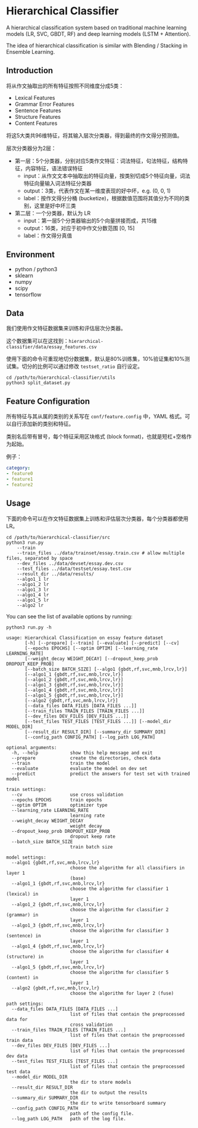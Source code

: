 # Hierarchical Classifier

A hierarchical classification system based on traditional machine learning models (LR, SVC, GBDT, RF) and deep learning models (LSTM + Attention).

The idea of hierarchical classification is similar with Blending / Stacking in Ensemble Learning.

## Introduction

将从作文抽取出的所有特征按照不同维度分成5类：

- Lexical Features
- Grammar Error Features
- Sentence Features
- Structure Features
- Content Features

将这5大类共96维特征，将其输入层次分类器，得到最终的作文得分预测值。

层次分类器分为2层：

- 第一层：5个分类器，分别对应5类作文特征：词法特征，句法特征，结构特征，内容特征，语法错误特征
  - input：从作文文本中抽取出的特征向量，按类别切成5个特征向量，词法特征向量输入词法特征分类器
  - output：3类，代表作文在某一维度表现的好中坏，e.g. (0, 0, 1)
  - label：按作文得分分桶 (bucketize)，根据数值范围将其值分为不同的类别，这里是好中坏三类
- 第二层：一个分类器，默认为 LR
  - input：第一层5个分类器输出的5个向量拼接而成，共15维
  - output：16类，对应于初中作文分数范围 [0, 15]
  - label：作文得分真值

## Environment

* python / python3
* sklearn
* numpy
* scipy
* tensorflow

## Data

我们使用作文特征数据集来训练和评估层次分类器。

这个数据集可以在这找到：`hierarchical-classifier/data/essay_features.csv`

使用下面的命令可重现地切分数据集，默认是80%训练集，10%验证集和10%测试集。切分的比例可以通过修改 `testset_ratio` 自行设定。

```shell
cd /path/to/hierarchical-classifier/utils
python3 split_dataset.py
```


## Feature Configuration

所有特征与其从属的类别的关系写在 `conf/feature.config` 中，YAML 格式。可以自行添加新的类别和特征。

类别名后带有冒号，每个特征采用区块格式 (block format)，也就是短杠+空格作为起始。

例子：

```yaml
category:
- feature0
- feature1
- feature2
```

## Usage

下面的命令可以在作文特征数据集上训练和评估层次分类器，每个分类器都使用 LR。

```shell
cd /path/to/hierarchical-classifier/src
python3 run.py
	--train
	--train_files ../data/trainset/essay.train.csv # allow multiple files, separated by space
	--dev_files ../data/devset/essay.dev.csv
	--test_files ../data/testset/essay.test.csv
	--result_dir ../data/results/
	--algo1_1 lr
	--algo1_2 lr
	--algo1_3 lr
	--algo1_4 lr
	--algo1_5 lr
	--algo2 lr
```

You can see the list of available options by running:

```shell
python3 run.py -h
```

```shell
usage: Hierarchical Classification on essay feature dataset
       [-h] [--prepare] [--train] [--evaluate] [--predict] [--cv]
       [--epochs EPOCHS] [--optim OPTIM] [--learning_rate LEARNING_RATE]
       [--weight_decay WEIGHT_DECAY] [--dropout_keep_prob DROPOUT_KEEP_PROB]
       [--batch_size BATCH_SIZE] [--algo1 {gbdt,rf,svc,mnb,lrcv,lr}]
       [--algo1_1 {gbdt,rf,svc,mnb,lrcv,lr}]
       [--algo1_2 {gbdt,rf,svc,mnb,lrcv,lr}]
       [--algo1_3 {gbdt,rf,svc,mnb,lrcv,lr}]
       [--algo1_4 {gbdt,rf,svc,mnb,lrcv,lr}]
       [--algo1_5 {gbdt,rf,svc,mnb,lrcv,lr}]
       [--algo2 {gbdt,rf,svc,mnb,lrcv,lr}]
       [--data_files DATA_FILES [DATA_FILES ...]]
       [--train_files TRAIN_FILES [TRAIN_FILES ...]]
       [--dev_files DEV_FILES [DEV_FILES ...]]
       [--test_files TEST_FILES [TEST_FILES ...]] [--model_dir MODEL_DIR]
       [--result_dir RESULT_DIR] [--summary_dir SUMMARY_DIR]
       [--config_path CONFIG_PATH] [--log_path LOG_PATH]

optional arguments:
  -h, --help            show this help message and exit
  --prepare             create the directories, check data
  --train               train the model
  --evaluate            evaluate the model on dev set
  --predict             predict the answers for test set with trained model

train settings:
  --cv                  use cross validation
  --epochs EPOCHS       train epochs
  --optim OPTIM         optimizer type
  --learning_rate LEARNING_RATE
                        learning rate
  --weight_decay WEIGHT_DECAY
                        weight decay
  --dropout_keep_prob DROPOUT_KEEP_PROB
                        dropout keep rate
  --batch_size BATCH_SIZE
                        train batch size

model settings:
  --algo1 {gbdt,rf,svc,mnb,lrcv,lr}
                        choose the algorithm for all classifiers in layer 1
                        (base)
  --algo1_1 {gbdt,rf,svc,mnb,lrcv,lr}
                        choose the algorithm for classifier 1 (lexical) in
                        layer 1
  --algo1_2 {gbdt,rf,svc,mnb,lrcv,lr}
                        choose the algorithm for classifier 2 (grammar) in
                        layer 1
  --algo1_3 {gbdt,rf,svc,mnb,lrcv,lr}
                        choose the algorithm for classifier 3 (sentence) in
                        layer 1
  --algo1_4 {gbdt,rf,svc,mnb,lrcv,lr}
                        choose the algorithm for classifier 4 (structure) in
                        layer 1
  --algo1_5 {gbdt,rf,svc,mnb,lrcv,lr}
                        choose the algorithm for classifier 5 (content) in
                        layer 1
  --algo2 {gbdt,rf,svc,mnb,lrcv,lr}
                        choose the algorithm for layer 2 (fuse)

path settings:
  --data_files DATA_FILES [DATA_FILES ...]
                        list of files that contain the preprocessed data for
                        cross validation
  --train_files TRAIN_FILES [TRAIN_FILES ...]
                        list of files that contain the preprocessed train data
  --dev_files DEV_FILES [DEV_FILES ...]
                        list of files that contain the preprocessed dev data
  --test_files TEST_FILES [TEST_FILES ...]
                        list of files that contain the preprocessed test data
  --model_dir MODEL_DIR
                        the dir to store models
  --result_dir RESULT_DIR
                        the dir to output the results
  --summary_dir SUMMARY_DIR
                        the dir to write tensorboard summary
  --config_path CONFIG_PATH
                        path of the config file.
  --log_path LOG_PATH   path of the log file.
```

